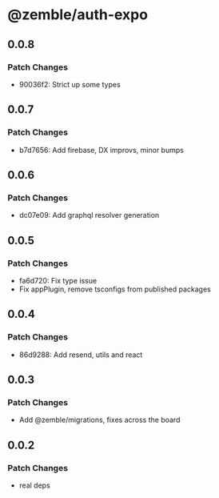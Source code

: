 # @zemble/auth-expo

## 0.0.8

### Patch Changes

- 90036f2: Strict up some types

## 0.0.7

### Patch Changes

- b7d7656: Add firebase, DX improvs, minor bumps

## 0.0.6

### Patch Changes

- dc07e09: Add graphql resolver generation

## 0.0.5

### Patch Changes

- fa6d720: Fix type issue
- Fix appPlugin, remove tsconfigs from published packages

## 0.0.4

### Patch Changes

- 86d9288: Add resend, utils and react

## 0.0.3

### Patch Changes

- Add @zemble/migrations, fixes across the board

## 0.0.2

### Patch Changes

- real deps
